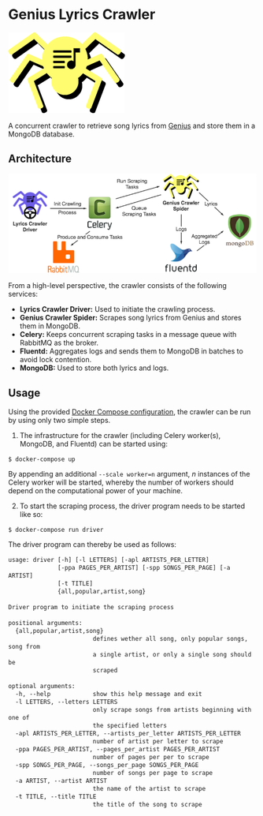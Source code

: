 # Genius Lyrics Crawler

![temporary logo image](./temporary_logo.png)

A concurrent crawler to retrieve song lyrics from [Genius](http://genius.com) and store them in a MongoDB database.

## Architecture

![crawler architecture iamge](./crawler_architecture.png)

From a high-level perspective, the crawler consists of the following services:
- **Lyrics Crawler Driver:** Used to initiate the crawling process.
- **Genius Crawler Spider:** Scrapes song lyrics from Genius and stores them in MongoDB.
- **Celery:** Keeps concurrent scraping tasks in a message queue with RabbitMQ as the broker.
- **Fluentd:** Aggregates logs and sends them to MongoDB in batches to avoid lock contention.
- **MongoDB:** Used to store both lyrics and logs.

## Usage
Using the provided [Docker Compose configuration](docker-compose.yml), the crawler can be run by using only two simple steps.

1. The infrastructure for the crawler (including Celery worker(s), MongoDB, and Fluentd) can be started using:
```
$ docker-compose up
```
By appending an additional `--scale worker=n` argument, _n_ instances of the Celery worker will be started, whereby the number of workers should depend on the computational power of your machine.

2. To start the scraping process, the driver program needs to be started like so:
```
$ docker-compose run driver
```
The driver program can thereby be used as follows:
```
usage: driver [-h] [-l LETTERS] [-apl ARTISTS_PER_LETTER]
              [-ppa PAGES_PER_ARTIST] [-spp SONGS_PER_PAGE] [-a ARTIST]
              [-t TITLE]
              {all,popular,artist,song}

Driver program to initiate the scraping process

positional arguments:
  {all,popular,artist,song}
                        defines wether all song, only popular songs, song from
                        a single artist, or only a single song should be
                        scraped

optional arguments:
  -h, --help            show this help message and exit
  -l LETTERS, --letters LETTERS
                        only scrape songs from artists beginning with one of
                        the specified letters
  -apl ARTISTS_PER_LETTER, --artists_per_letter ARTISTS_PER_LETTER
                        number of artist per letter to scrape
  -ppa PAGES_PER_ARTIST, --pages_per_artist PAGES_PER_ARTIST
                        number of pages per per to scrape
  -spp SONGS_PER_PAGE, --songs_per_page SONGS_PER_PAGE
                        number of songs per page to scrape
  -a ARTIST, --artist ARTIST
                        the name of the artist to scrape
  -t TITLE, --title TITLE
                        the title of the song to scrape
```
